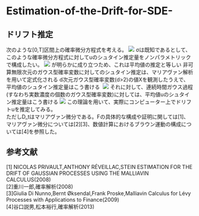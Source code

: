 # Estimation-of-the-Drift-for-SDE-
## ドリフト推定
次のような[0,T]区間上の確率微分方程式を考える。
<img src="https://latex.codecogs.com/gif.latex?dX_t=\dot{u}_tdt+\sigma&space;dW_t" />
σは既知であるとして、このような確率微分方程式に対してuのシュタイン推定量をノンパラメトリックで構成したい。
<img src="https://latex.codecogs.com/gif.latex?E[X_t]=u_t" />
が明らかに成り立つため、これは平均値の推定と等しい
非可算無限次元のガウス型確率変数に対してのシュタイン推定は、マリアヴァン解析を用いて定式化される
d次元ガウス型確率変数(d>2)の値Xを観測したうえで、平均値のシュタイン推定量はこう書ける 
<img src="https://latex.codecogs.com/gif.latex?\hat{\mu}=X+\frac{2-d}{||X||}X" />
それに対して、連続時間ガウス過程(すなわち実数濃度の個数のガウス型確率変数)に対しては、平均値uのシュタイン推定量はこう書ける
<img src="https://latex.codecogs.com/gif.latex?\hat{u}=X_t+D_tlogF" />
この理論を用いて、実際にコンピューター上でドリフトuを推定してみる。  
ただしD_tはマリアヴァン微分である。Fの具体的な構成や証明に関しては[1]、マリアヴァン微分については[2][3]、数値計算におけるブラウン運動の構成については[4]を参照した。

## 参考文献
[1] NICOLAS PRIVAULT,ANTHONY RÉVEILLAC,STEIN ESTIMATION FOR THE DRIFT OF GAUSSIAN PROCESSES USING THE MALLIAVIN CALCULUS(2008)  
[2]重川一郎,確率解析(2008)  
[3]Giulia Di Nunno,Bernt Øksendal,Frank Proske,Malliavin Calculus for Lévy Processes with Applications to Finance(2009)  
[4]谷口説男,松本裕行,確率解析(2013)  
